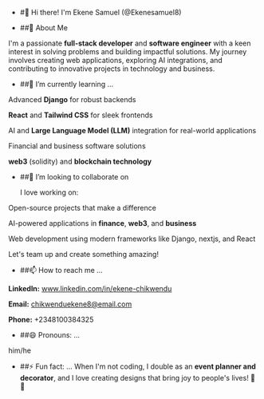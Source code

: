 - #👋 Hi there! I'm Ekene Samuel (@Ekenesamuel8)


  
- ##👀 About Me

 I'm a passionate **full-stack developer** and **software engineer** with a keen interest in solving problems and building impactful solutions. My journey involves creating web applications, exploring AI integrations, and contributing to innovative projects in technology and business.



- ##🌱 I’m currently learning ...

 Advanced **Django** for robust backends  

 **React** and **Tailwind CSS** for sleek frontends  

 AI and **Large Language Model (LLM)** integration for real-world applications  

 Financial and business software solutions

 **web3** (solidity) and **blockchain technology**



- ##💞️ I’m looking to collaborate on

   I love working on:  

 Open-source projects that make a difference  

 AI-powered applications in **finance**, **web3**, and **business**  

Web development using modern frameworks like Django, nextjs, and React  

Let's team up and create something amazing!



- ##📫 How to reach me ...

**LinkedIn:** www.linkedin.com/in/ekene-chikwendu  

**Email:** chikwenduekene8@email.com

**Phone:** +2348100384325



- ##😄 Pronouns: ...

him/he


  
- ##⚡ Fun fact: ...
When I'm not coding, I double as an **event planner and decorator**, and I love creating designs that bring joy to people's lives! 🎉✨  

<!---
Ekenesamuel8/Ekenesamuel8 is a ✨ special ✨ repository because its `README.md` (this file) appears on your GitHub profile.
You can click the Preview link to take a look at your changes.
--->

